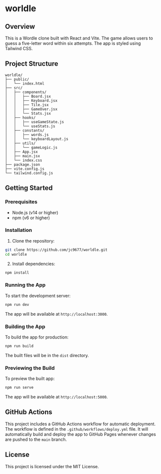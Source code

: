 # worldle

## Overview

This is a Wordle clone built with React and Vite. The game allows users to guess a five-letter word within six attempts. The app is styled using Tailwind CSS.

## Project Structure

```
worldle/
├── public/
│   └── index.html
├── src/
│   ├── components/
│   │   ├── Board.jsx
│   │   ├── Keyboard.jsx
│   │   ├── Tile.jsx
│   │   ├── GameOver.jsx
│   │   └── Stats.jsx
│   ├── hooks/
│   │   ├── useGameState.js
│   │   └── useStats.js
│   ├── constants/
│   │   ├── words.js
│   │   └── keyboardLayout.js
│   ├── utils/
│   │   └── gameLogic.js
│   ├── App.jsx
│   ├── main.jsx
│   └── index.css
├── package.json
├── vite.config.js
└── tailwind.config.js
```

## Getting Started

### Prerequisites

- Node.js (v14 or higher)
- npm (v6 or higher)

### Installation

1. Clone the repository:

```sh
git clone https://github.com/jc9677/worldle.git
cd worldle
```

2. Install dependencies:

```sh
npm install
```

### Running the App

To start the development server:

```sh
npm run dev
```

The app will be available at `http://localhost:3000`.

### Building the App

To build the app for production:

```sh
npm run build
```

The built files will be in the `dist` directory.

### Previewing the Build

To preview the built app:

```sh
npm run serve
```

The app will be available at `http://localhost:5000`.

## GitHub Actions

This project includes a GitHub Actions workflow for automatic deployment. The workflow is defined in the `.github/workflows/deploy.yml` file. It will automatically build and deploy the app to GitHub Pages whenever changes are pushed to the `main` branch.

## License

This project is licensed under the MIT License.

